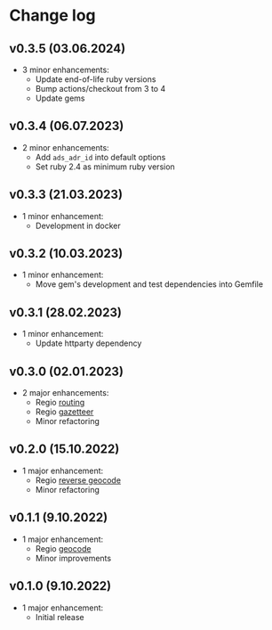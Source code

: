 # Change log

## v0.3.5 (03.06.2024)

* 3 minor enhancements:
  * Update end-of-life ruby versions
  * Bump actions/checkout from 3 to 4
  * Update gems

## v0.3.4 (06.07.2023)

* 2 minor enhancements:
  * Add `ads_adr_id` into default options
  * Set ruby 2.4 as minimum ruby version

## v0.3.3 (21.03.2023)

* 1 minor enhancement:
  * Development in docker

## v0.3.2 (10.03.2023)

* 1 minor enhancement:
  * Move gem's development and test dependencies into Gemfile

## v0.3.1 (28.02.2023)

* 1 minor enhancement:
  * Update httparty dependency

## v0.3.0 (02.01.2023)

* 2 major enhancements:
  * Regio [routing](https://api.regio.ee/documentation/#docs/routing_and_directions)
  * Regio [gazetteer](https://api.regio.ee/documentation/#docs/gazetteer)
  * Minor refactoring

## v0.2.0 (15.10.2022)

* 1 major enhancement:
  * Regio [reverse geocode](https://api.regio.ee/documentation/#docs/reverse_geocode)
  * Minor refactoring

## v0.1.1 (9.10.2022)

* 1 major enhancement:
  * Regio [geocode](https://api.regio.ee/documentation/#docs/geocode)
  * Minor improvements

## v0.1.0 (9.10.2022)

* 1 major enhancement:
    * Initial release
